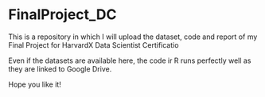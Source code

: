 # FinalProject_DC
This is a repository in which I will upload the dataset, code and report of my Final Project for HarvardX Data Scientist Certificatio

Even if the datasets are available here, the code ir R runs perfectly well as they are linked to Google Drive.

Hope you like it!
